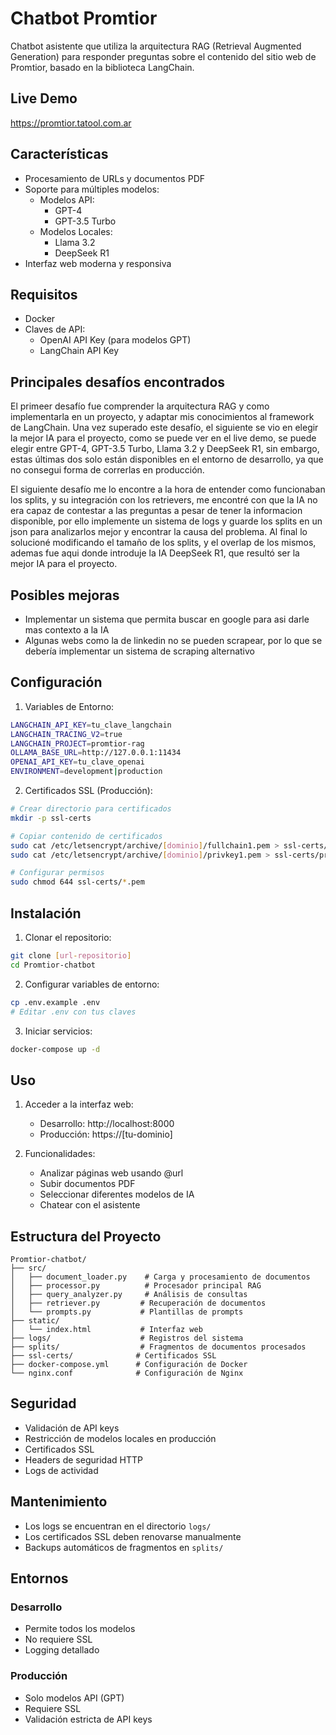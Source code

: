 # Chatbot Promtior

Chatbot asistente que utiliza la arquitectura RAG (Retrieval Augmented Generation) para responder preguntas sobre el contenido del sitio web de Promtior, basado en la biblioteca LangChain.

## Live Demo

https://promtior.tatool.com.ar

## Características

- Procesamiento de URLs y documentos PDF
- Soporte para múltiples modelos:
  - Modelos API:
    - GPT-4
    - GPT-3.5 Turbo
  - Modelos Locales:
    - Llama 3.2
    - DeepSeek R1
- Interfaz web moderna y responsiva

## Requisitos

- Docker
- Claves de API:
  - OpenAI API Key (para modelos GPT)
  - LangChain API Key


## Principales desafíos encontrados

El primeer desafío fue comprender la arquitectura RAG y como implementarla en un proyecto, y adaptar mis conocimientos al framework de LangChain. 
Una vez superado este desafío, el siguiente se vio en elegir la mejor IA para el proyecto, como se puede ver en el live demo, se puede elegir entre GPT-4, GPT-3.5 Turbo, Llama 3.2 y DeepSeek R1, sin embargo, estas últimas dos solo están disponibles en el entorno de desarrollo, ya que no consegui forma de correrlas en producción.

El siguiente desafío me lo encontre a la hora de entender como funcionaban los splits, y su integración con los retrievers, me encontré con que la IA no era capaz de contestar a las preguntas a pesar de tener la informacion disponible, por ello implemente un sistema de logs y guarde los splits en un json para analizarlos mejor y encontrar la causa del problema. Al final lo solucioné modificando el tamaño de los splits, y el overlap de los mismos, ademas fue aqui donde introduje la IA DeepSeek R1, que resultó ser la mejor IA para el proyecto.

## Posibles mejoras

- Implementar un sistema que permita buscar en google para asi darle mas contexto a la IA
- Algunas webs como la de linkedin no se pueden scrapear, por lo que se debería implementar un sistema de scraping alternativo

## Configuración

1. Variables de Entorno:
```bash
LANGCHAIN_API_KEY=tu_clave_langchain
LANGCHAIN_TRACING_V2=true
LANGCHAIN_PROJECT=promtior-rag
OLLAMA_BASE_URL=http://127.0.0.1:11434
OPENAI_API_KEY=tu_clave_openai
ENVIRONMENT=development|production
```

2. Certificados SSL (Producción):
```bash
# Crear directorio para certificados
mkdir -p ssl-certs

# Copiar contenido de certificados
sudo cat /etc/letsencrypt/archive/[dominio]/fullchain1.pem > ssl-certs/fullchain.pem
sudo cat /etc/letsencrypt/archive/[dominio]/privkey1.pem > ssl-certs/privkey.pem

# Configurar permisos
sudo chmod 644 ssl-certs/*.pem
```

## Instalación

1. Clonar el repositorio:
```bash
git clone [url-repositorio]
cd Promtior-chatbot
```

2. Configurar variables de entorno:
```bash
cp .env.example .env
# Editar .env con tus claves
```

3. Iniciar servicios:
```bash
docker-compose up -d
```

## Uso

1. Acceder a la interfaz web:
   - Desarrollo: http://localhost:8000
   - Producción: https://[tu-dominio]

2. Funcionalidades:
   - Analizar páginas web usando @url
   - Subir documentos PDF
   - Seleccionar diferentes modelos de IA
   - Chatear con el asistente

## Estructura del Proyecto

```
Promtior-chatbot/
├── src/
│   ├── document_loader.py    # Carga y procesamiento de documentos
│   ├── processor.py          # Procesador principal RAG
│   ├── query_analyzer.py     # Análisis de consultas
│   ├── retriever.py         # Recuperación de documentos
│   └── prompts.py           # Plantillas de prompts
├── static/
│   └── index.html           # Interfaz web
├── logs/                    # Registros del sistema
├── splits/                  # Fragmentos de documentos procesados
├── ssl-certs/              # Certificados SSL
├── docker-compose.yml      # Configuración de Docker
└── nginx.conf              # Configuración de Nginx
```

## Seguridad

- Validación de API keys
- Restricción de modelos locales en producción
- Certificados SSL
- Headers de seguridad HTTP
- Logs de actividad

## Mantenimiento

- Los logs se encuentran en el directorio `logs/`
- Los certificados SSL deben renovarse manualmente
- Backups automáticos de fragmentos en `splits/`

## Entornos

### Desarrollo
- Permite todos los modelos
- No requiere SSL
- Logging detallado

### Producción
- Solo modelos API (GPT)
- Requiere SSL
- Validación estricta de API keys

